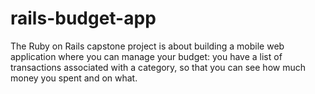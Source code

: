 # rails-budget-app
The Ruby on Rails capstone project is about building a mobile web application where you can manage your budget: you have a list of transactions associated with a category, so that you can see how much money you spent and on what.
